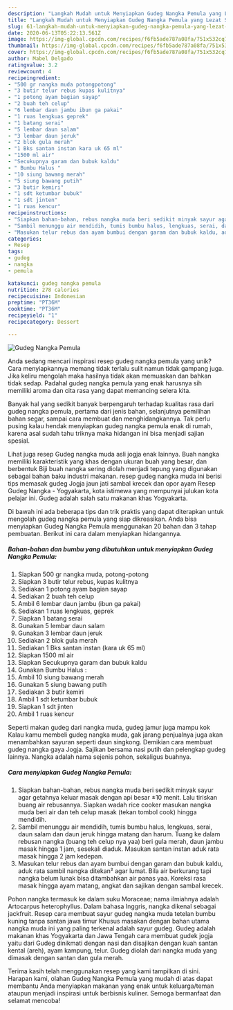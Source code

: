 ```yaml
---
description: "Langkah Mudah untuk Menyiapkan Gudeg Nangka Pemula yang Lezat Sekali"
title: "Langkah Mudah untuk Menyiapkan Gudeg Nangka Pemula yang Lezat Sekali"
slug: 61-langkah-mudah-untuk-menyiapkan-gudeg-nangka-pemula-yang-lezat-sekali
date: 2020-06-13T05:22:13.561Z
image: https://img-global.cpcdn.com/recipes/f6fb5ade787a08fa/751x532cq70/gudeg-nangka-pemula-foto-resep-utama.jpg
thumbnail: https://img-global.cpcdn.com/recipes/f6fb5ade787a08fa/751x532cq70/gudeg-nangka-pemula-foto-resep-utama.jpg
cover: https://img-global.cpcdn.com/recipes/f6fb5ade787a08fa/751x532cq70/gudeg-nangka-pemula-foto-resep-utama.jpg
author: Mabel Delgado
ratingvalue: 3.2
reviewcount: 4
recipeingredient:
- "500 gr nangka muda potongpotong"
- "3 butir telur rebus kupas kulitnya"
- "1 potong ayam bagian sayap"
- "2 buah teh celup"
- "6 lembar daun jambu ibun ga pakai"
- "1 ruas lengkuas geprek"
- "1 batang serai"
- "5 lembar daun salam"
- "3 lembar daun jeruk"
- "2 blok gula merah"
- "1 Bks santan instan kara uk 65 ml"
- "1500 ml air"
- "Secukupnya garam dan bubuk kaldu"
- " Bumbu Halus "
- "10 siung bawang merah"
- "5 siung bawang putih"
- "3 butir kemiri"
- "1 sdt ketumbar bubuk"
- "1 sdt jinten"
- "1 ruas kencur"
recipeinstructions:
- "Siapkan bahan-bahan, rebus nangka muda beri sedikit minyak sayur agar getahnya keluar masak dengan api besar ±10 menit. Lalu tiriskan buang air rebusannya. Siapkan wadah rice cooker masukan nangka muda beri air dan teh celup masak (tekan tombol cook) hingga mendidih."
- "Sambil menunggu air mendidih, tumis bumbu halus, lengkuas, serai, daun salam dan daun jeruk hingga matang dan harum. Tuang ke dalam rebusan nangka (buang teh celup nya yaa) beri gula merah, daun jambu masak hingga 1 jam, sesekali diaduk. Masukan santan instan aduk rata masak hingga 2 jam kedepan."
- "Masukan telur rebus dan ayam bumbui dengan garam dan bubuk kaldu, aduk rata sambil nangka ditekan² agar lumat. Bila air berkurang tapi nangka belum lunak bisa ditambahkan air panas yaa. Koreksi rasa masak hingga ayam matang, angkat dan sajikan dengan sambal krecek."
categories:
- Resep
tags:
- gudeg
- nangka
- pemula

katakunci: gudeg nangka pemula 
nutrition: 278 calories
recipecuisine: Indonesian
preptime: "PT36M"
cooktime: "PT36M"
recipeyield: "1"
recipecategory: Dessert

---
```



![Gudeg Nangka Pemula](https://img-global.cpcdn.com/recipes/f6fb5ade787a08fa/751x532cq70/gudeg-nangka-pemula-foto-resep-utama.jpg)

Anda sedang mencari inspirasi resep gudeg nangka pemula yang unik? Cara menyiapkannya memang tidak terlalu sulit namun tidak gampang juga. Jika keliru mengolah maka hasilnya tidak akan memuaskan dan bahkan tidak sedap. Padahal gudeg nangka pemula yang enak harusnya sih memiliki aroma dan cita rasa yang dapat memancing selera kita.

Banyak hal yang sedikit banyak berpengaruh terhadap kualitas rasa dari gudeg nangka pemula, pertama dari jenis bahan, selanjutnya pemilihan bahan segar, sampai cara membuat dan menghidangkannya. Tak perlu pusing kalau hendak menyiapkan gudeg nangka pemula enak di rumah, karena asal sudah tahu triknya maka hidangan ini bisa menjadi sajian spesial.

Lihat juga resep Gudeg nangka muda asli jogja enak lainnya. Buah nangka memiliki karakteristik yang khas dengan ukuran buah yang besar, dan berbentuk Biji buah nangka sering diolah menjadi tepung yang digunakan sebagai bahan baku industri makanan. resep gudeg nangka muda ini berisi tips memasak gudeg Jogja jaun jati sambal krecek dan opor ayam Resep Gudeg Nangka - Yogyakarta, kota istimewa yang mempunyai julukan kota pelajar ini. Gudeg adalah salah satu makanan khas Yogyakarta.


Di bawah ini ada beberapa tips dan trik praktis yang dapat diterapkan untuk mengolah gudeg nangka pemula yang siap dikreasikan. Anda bisa menyiapkan Gudeg Nangka Pemula menggunakan 20 bahan dan 3 tahap pembuatan. Berikut ini cara dalam menyiapkan hidangannya.

<!--inarticleads1-->

##### Bahan-bahan dan bumbu yang dibutuhkan untuk menyiapkan Gudeg Nangka Pemula:

1. Siapkan 500 gr nangka muda, potong-potong
1. Siapkan 3 butir telur rebus, kupas kulitnya
1. Sediakan 1 potong ayam bagian sayap
1. Sediakan 2 buah teh celup
1. Ambil 6 lembar daun jambu (ibun ga pakai)
1. Sediakan 1 ruas lengkuas, geprek
1. Siapkan 1 batang serai
1. Gunakan 5 lembar daun salam
1. Gunakan 3 lembar daun jeruk
1. Sediakan 2 blok gula merah
1. Sediakan 1 Bks santan instan (kara uk 65 ml)
1. Siapkan 1500 ml air
1. Siapkan Secukupnya garam dan bubuk kaldu
1. Gunakan  Bumbu Halus :
1. Ambil 10 siung bawang merah
1. Gunakan 5 siung bawang putih
1. Sediakan 3 butir kemiri
1. Ambil 1 sdt ketumbar bubuk
1. Siapkan 1 sdt jinten
1. Ambil 1 ruas kencur


Seperti makan gudeg dari nangka muda, gudeg jamur juga mampu kok Kalau kamu membeli gudeg nangka muda, gak jarang penjualnya juga akan menambahkan sayuran seperti daun singkong. Demikian cara membuat gudeg nangka gaya Jogja. Sajikan bersama nasi putih dan pelengkap gudeg lainnya. Nangka adalah nama sejenis pohon, sekaligus buahnya. 

<!--inarticleads2-->

##### Cara menyiapkan Gudeg Nangka Pemula:

1. Siapkan bahan-bahan, rebus nangka muda beri sedikit minyak sayur agar getahnya keluar masak dengan api besar ±10 menit. Lalu tiriskan buang air rebusannya. Siapkan wadah rice cooker masukan nangka muda beri air dan teh celup masak (tekan tombol cook) hingga mendidih.
1. Sambil menunggu air mendidih, tumis bumbu halus, lengkuas, serai, daun salam dan daun jeruk hingga matang dan harum. Tuang ke dalam rebusan nangka (buang teh celup nya yaa) beri gula merah, daun jambu masak hingga 1 jam, sesekali diaduk. Masukan santan instan aduk rata masak hingga 2 jam kedepan.
1. Masukan telur rebus dan ayam bumbui dengan garam dan bubuk kaldu, aduk rata sambil nangka ditekan² agar lumat. Bila air berkurang tapi nangka belum lunak bisa ditambahkan air panas yaa. Koreksi rasa masak hingga ayam matang, angkat dan sajikan dengan sambal krecek.


Pohon nangka termasuk ke dalam suku Moraceae; nama ilmiahnya adalah Artocarpus heterophyllus. Dalam bahasa Inggris, nangka dikenal sebagai jackfruit. Resep cara membuat sayur gudeg nangka muda tetelan bumbu kuning tanpa santan jawa timur Khusus masakan dengan bahan utama nangka muda ini yang paling terkenal adalah sayur gudeg. Gudeg adalah makanan khas Yogyakarta dan Jawa Tengah cara membuat gudek jogja yaitu dari Gudeg dinikmati dengan nasi dan disajikan dengan kuah santan kental (areh), ayam kampung, telur. Gudeg diolah dari nangka muda yang dimasak dengan santan dan gula merah. 

Terima kasih telah menggunakan resep yang kami tampilkan di sini. Harapan kami, olahan Gudeg Nangka Pemula yang mudah di atas dapat membantu Anda menyiapkan makanan yang enak untuk keluarga/teman ataupun menjadi inspirasi untuk berbisnis kuliner. Semoga bermanfaat dan selamat mencoba!
